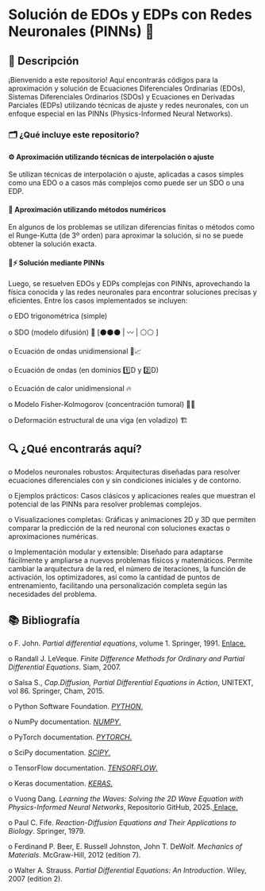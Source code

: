 # Solución de EDOs y EDPs con Redes Neuronales (PINNs) 🤖
## 📖 Descripción
¡Bienvenido a este repositorio! Aquí encontrarás códigos para la aproximación y solución de Ecuaciones Diferenciales Ordinarias (EDOs), Sistemas Diferenciales Ordinarios (SDOs) y Ecuaciones en Derivadas Parciales (EDPs) utilizando técnicas de ajuste y redes neuronales, con un enfoque especial en las PINNs (Physics-Informed Neural Networks).

### 🗂️ ¿Qué incluye este repositorio?
#### ⚙️ Aproximación utilizando técnicas de interpolación o ajuste
Se utilizan técnicas de interpolación o ajuste, aplicadas a casos simples como una EDO o a casos más complejos como puede ser un SDO o una EDP.

#### 🎯 Aproximación utilizando métodos numéricos
En algunos de los problemas se utilizan diferencias finitas o métodos como el Runge-Kutta (de 3º orden) para aproximar la solución, si no se puede obtener la solución exacta.

#### 🧠⚡ Solución mediante PINNs 
Luego, se resuelven EDOs y EDPs complejas con PINNs, aprovechando la física conocida y las redes neuronales para encontrar soluciones precisas y eficientes. Entre los casos implementados se incluyen:

o EDO trigonométrica (simple)

o SDO (modelo difusión) 🧪  [⚫⚫⚫ | 〰️ | ⚪⚪ ]

o Ecuación de ondas unidimensional 🌊📈

o Ecuación de ondas (en dominios 1️⃣D y 2️⃣D) 

o Ecuación de calor unidimensional 🔥

o Modelo Fisher-Kolmogorov (concentración tumoral) 🧬🦠

o Deformación estructural de una viga (en voladizo) 🏗️

## 🔍 ¿Qué encontrarás aquí?
o Modelos neuronales robustos: Arquitecturas diseñadas para resolver ecuaciones diferenciales con y sin condiciones iniciales y de contorno.

o Ejemplos prácticos: Casos clásicos y aplicaciones reales que muestran el potencial de las PINNs para resolver problemas complejos.

o Visualizaciones completas: Gráficas y animaciones 2D y 3D que permiten comparar la predicción de la red neuronal con soluciones exactas o aproximaciones numéricas.

o Implementación modular y extensible: Diseñado para adaptarse fácilmente y ampliarse a nuevos problemas físicos y matemáticos. Permite cambiar la arquitectura de la red, el número de iteraciones, la función de activación, los optimizadores, así como la cantidad de puntos de entrenamiento, facilitando una personalización completa según las necesidades del problema.

## 📚 Bibliografía
o  F. John. *Partial differential equations*, volume 1. Springer, 1991.
	[ Enlace.](https://es.1lib.sk/book/5002489/5a740a/partial-differential-equations.html)
 
o  Randall J. LeVeque. *Finite Difference Methods for Ordinary and Partial Differential Equations*. Siam, 2007.

o Salsa S., *Cap.Diffusion, Partial Differential Equations in Action*, UNITEXT, vol 86. Springer, Cham, 2015.

o Python Software Foundation. [*PYTHON*.](https://www.python.org/)

o NumPy documentation. [*NUMPY*.](https://numpy.org/)

o PyTorch documentation. [*PYTORCH*.](https://pytorch.org/)

o SciPy documentation. [*SCIPY*.](https://scipy.org/)

o TensorFlow documentation. [*TENSORFLOW*.](https://www.tensorflow.org/)

o Keras documentation. [*KERAS*.](https://keras.io/)

o Vuong Dang. *Learning the Waves: Solving the 2D Wave Equation with Physics-Informed Neural Networks*, Repositorio GitHub, 2025.[ Enlace.](https://github.com/vuongdang97/Portfolio-AI/tree/main)

o Paul C. Fife. *Reaction-Diffusion Equations and Their Applications to Biology*. Springer, 1979.

o Ferdinand P. Beer, E. Russell Johnston, John T. DeWolf. *Mechanics of Materials*. McGraw-Hill, 2012 (edition 7).

o Walter A. Strauss. *Partial Differential Equations: An Introduction*. Wiley, 2007 (edition 2).


 
